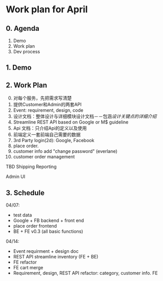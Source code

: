 # Work plan for April

## 0. Agenda

1. Demo
2. Work plan
3. Dev process

## 1. Demo

## 2. Work Plan

0. 对每个服务，先把需求写清楚
1. 提供Customer和Admin的两套API
2. Event: requirement, design, code
3. 设计文档：整体设计与详细模块设计文档－－包涵*设计关键点的详细介绍*
4. Streamline REST API based on Google or M$ guideline
5. Api 文档：只介绍Api的定义以及使用
6. 前端定义一套前端自己需要的数据
7. 3rd Party login(2d): Google, Facebook
8. place order.
9. customer info add "change password" (everlane)
10. customer order management

TBD
Shipping
Reporting

Admin UI

## 3. Schedule
04/07: 
* test data
* Google + FB backend + front end
* place order frontend
* BE + FE v0.3 (all basic functions)

04/14: 
* Event requirment +  design doc
* REST API streamline inventory (FE + BE)
* FE refactor
* FE cart merge
* Requirement, design, REST API refactor: category, customer info. FE 
